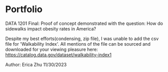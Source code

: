 # Portfolio
DATA 1201 Final: 
Proof of concept demonstrated with the question: How do sidewalks impact obesity rates in America?


Despite my best efforts(condensing, zip file), I was unable to add the csv file for 'Walkability Index'. All mentions of the file can be sourced and downloaded for your viewing pleasure here: https://catalog.data.gov/dataset/walkability-index1

Author: Erica Zhu
11/30/2023
